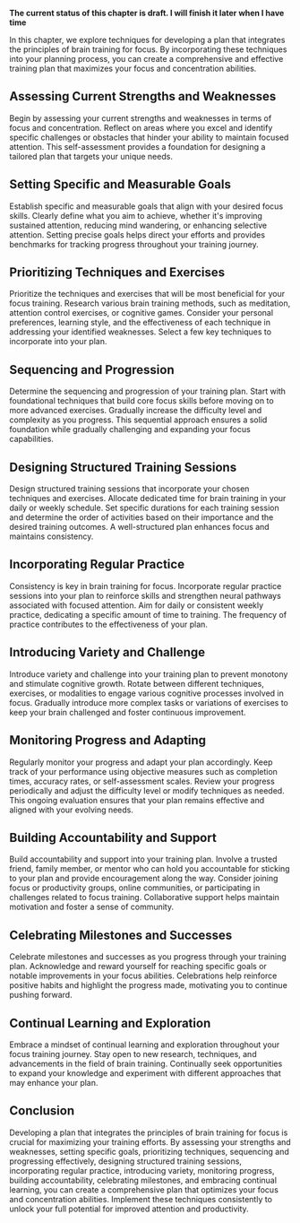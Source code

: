 **The current status of this chapter is draft. I will finish it later when I have time**

In this chapter, we explore techniques for developing a plan that integrates the principles of brain training for focus. By incorporating these techniques into your planning process, you can create a comprehensive and effective training plan that maximizes your focus and concentration abilities.

Assessing Current Strengths and Weaknesses
------------------------------------------

Begin by assessing your current strengths and weaknesses in terms of focus and concentration. Reflect on areas where you excel and identify specific challenges or obstacles that hinder your ability to maintain focused attention. This self-assessment provides a foundation for designing a tailored plan that targets your unique needs.

Setting Specific and Measurable Goals
-------------------------------------

Establish specific and measurable goals that align with your desired focus skills. Clearly define what you aim to achieve, whether it's improving sustained attention, reducing mind wandering, or enhancing selective attention. Setting precise goals helps direct your efforts and provides benchmarks for tracking progress throughout your training journey.

Prioritizing Techniques and Exercises
-------------------------------------

Prioritize the techniques and exercises that will be most beneficial for your focus training. Research various brain training methods, such as meditation, attention control exercises, or cognitive games. Consider your personal preferences, learning style, and the effectiveness of each technique in addressing your identified weaknesses. Select a few key techniques to incorporate into your plan.

Sequencing and Progression
--------------------------

Determine the sequencing and progression of your training plan. Start with foundational techniques that build core focus skills before moving on to more advanced exercises. Gradually increase the difficulty level and complexity as you progress. This sequential approach ensures a solid foundation while gradually challenging and expanding your focus capabilities.

Designing Structured Training Sessions
--------------------------------------

Design structured training sessions that incorporate your chosen techniques and exercises. Allocate dedicated time for brain training in your daily or weekly schedule. Set specific durations for each training session and determine the order of activities based on their importance and the desired training outcomes. A well-structured plan enhances focus and maintains consistency.

Incorporating Regular Practice
------------------------------

Consistency is key in brain training for focus. Incorporate regular practice sessions into your plan to reinforce skills and strengthen neural pathways associated with focused attention. Aim for daily or consistent weekly practice, dedicating a specific amount of time to training. The frequency of practice contributes to the effectiveness of your plan.

Introducing Variety and Challenge
---------------------------------

Introduce variety and challenge into your training plan to prevent monotony and stimulate cognitive growth. Rotate between different techniques, exercises, or modalities to engage various cognitive processes involved in focus. Gradually introduce more complex tasks or variations of exercises to keep your brain challenged and foster continuous improvement.

Monitoring Progress and Adapting
--------------------------------

Regularly monitor your progress and adapt your plan accordingly. Keep track of your performance using objective measures such as completion times, accuracy rates, or self-assessment scales. Review your progress periodically and adjust the difficulty level or modify techniques as needed. This ongoing evaluation ensures that your plan remains effective and aligned with your evolving needs.

Building Accountability and Support
-----------------------------------

Build accountability and support into your training plan. Involve a trusted friend, family member, or mentor who can hold you accountable for sticking to your plan and provide encouragement along the way. Consider joining focus or productivity groups, online communities, or participating in challenges related to focus training. Collaborative support helps maintain motivation and foster a sense of community.

Celebrating Milestones and Successes
------------------------------------

Celebrate milestones and successes as you progress through your training plan. Acknowledge and reward yourself for reaching specific goals or notable improvements in your focus abilities. Celebrations help reinforce positive habits and highlight the progress made, motivating you to continue pushing forward.

Continual Learning and Exploration
----------------------------------

Embrace a mindset of continual learning and exploration throughout your focus training journey. Stay open to new research, techniques, and advancements in the field of brain training. Continually seek opportunities to expand your knowledge and experiment with different approaches that may enhance your plan.

Conclusion
----------

Developing a plan that integrates the principles of brain training for focus is crucial for maximizing your training efforts. By assessing your strengths and weaknesses, setting specific goals, prioritizing techniques, sequencing and progressing effectively, designing structured training sessions, incorporating regular practice, introducing variety, monitoring progress, building accountability, celebrating milestones, and embracing continual learning, you can create a comprehensive plan that optimizes your focus and concentration abilities. Implement these techniques consistently to unlock your full potential for improved attention and productivity.
